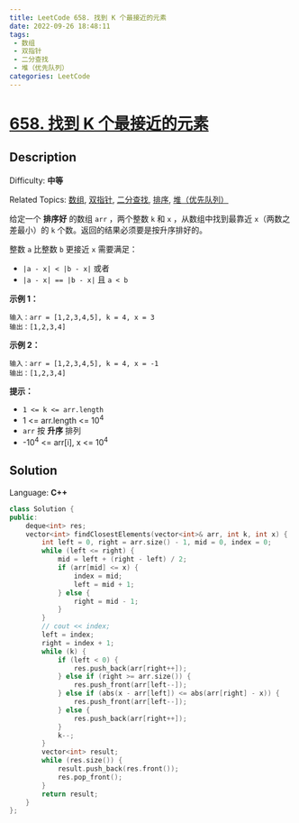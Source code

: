 ```yaml
---
title: LeetCode 658. 找到 K 个最接近的元素
date: 2022-09-26 18:48:11
tags: 
 - 数组
 - 双指针
 - 二分查找
 - 堆（优先队列）
categories: LeetCode
---
```


# [658\. 找到 K 个最接近的元素](https://leetcode.cn/problems/find-k-closest-elements/)

## Description

Difficulty: **中等**  

Related Topics: [数组](https://leetcode.cn/tag/array/), [双指针](https://leetcode.cn/tag/two-pointers/), [二分查找](https://leetcode.cn/tag/binary-search/), [排序](https://leetcode.cn/tag/sorting/), [堆（优先队列）](https://leetcode.cn/tag/heap-priority-queue/)


给定一个 **排序好** 的数组 `arr` ，两个整数 `k` 和 `x` ，从数组中找到最靠近 `x`（两数之差最小）的 `k` 个数。返回的结果必须要是按升序排好的。

整数 `a` 比整数 `b` 更接近 `x` 需要满足：

*   `|a - x| < |b - x|` 或者
*   `|a - x| == |b - x|` 且 `a < b`

**示例 1：**

```
输入：arr = [1,2,3,4,5], k = 4, x = 3
输出：[1,2,3,4]
```

**示例 2：**

```
输入：arr = [1,2,3,4,5], k = 4, x = -1
输出：[1,2,3,4]
```

**提示：**

*   `1 <= k <= arr.length`
*   1 <= arr.length <= 10<sup>4</sup>
*   `arr` 按 **升序** 排列
*   -10<sup>4</sup> <= arr[i], x <= 10<sup>4</sup>


## Solution

Language: **C++**

```c++
class Solution {
public:
    deque<int> res;
    vector<int> findClosestElements(vector<int>& arr, int k, int x) {
        int left = 0, right = arr.size() - 1, mid = 0, index = 0;
        while (left <= right) {
            mid = left + (right - left) / 2;
            if (arr[mid] <= x) {
                index = mid;
                left = mid + 1;
            } else {
                right = mid - 1;
            }
        }
        // cout << index;
        left = index;
        right = index + 1;
        while (k) {
            if (left < 0) {
                res.push_back(arr[right++]);
            } else if (right >= arr.size()) {
                res.push_front(arr[left--]);
            } else if (abs(x - arr[left]) <= abs(arr[right] - x)) {
                res.push_front(arr[left--]);
            } else {
                res.push_back(arr[right++]);
            }
            k--;
        }
        vector<int> result;
        while (res.size()) {
            result.push_back(res.front());
            res.pop_front();
        }
        return result;
    }
};
```